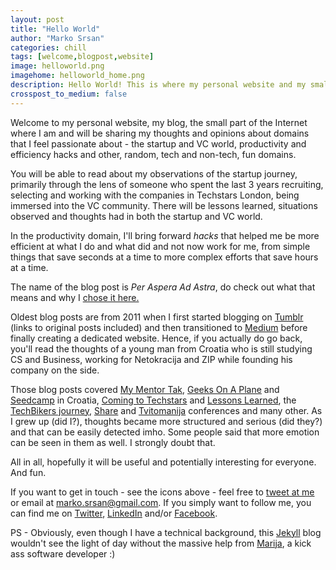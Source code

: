 ```yaml
---
layout: post
title: "Hello World"
author: "Marko Srsan"
categories: chill
tags: [welcome,blogpost,website]
image: helloworld.png
imagehome: helloworld_home.png
description: Hello World! This is where my personal website and my small part of the Internet will be based. Welcome!
crosspost_to_medium: false
---
```

Welcome to my personal website, my blog, the small part of the Internet where I am and will be sharing my thoughts and opinions about domains that I feel passionate about - the startup and VC world, productivity and efficiency hacks and other, random, tech and non-tech, fun domains. 

You will be able to read about my observations of the startup journey, primarily through the lens of someone who spent the last 3 years recruiting, selecting and working with the companies in Techstars London, being immersed into the VC community. There will be lessons learned, situations observed and thoughts had in both the startup and VC world.

In the productivity domain, I'll bring forward *hacks* that helped me be more efficient at what I do and what did and not now work for me, from simple things that save seconds at a time to more complex efforts that save hours at a time.

The name of the blog post is *Per Aspera Ad Astra*, do check out what that means and why I [chose it here.](http://msrsan.com/random/per-aspera-ad-astra.html)

Oldest blog posts are from 2011 when I first started blogging on [Tumblr](http://msrsan.tumblr.com/) (links to original posts included) and then transitioned to [Medium](https://medium.com/@msrsan) before finally creating a dedicated website. Hence, if you actually do go back, you'll read the thoughts of a young man from Croatia who is still studying CS and Business, working for Netokracija and ZIP while founding his company on the side. 

Those blog posts covered [My Mentor Tak](http://msrsan.com/startup/My-Mentor-Tak-Lo.html), [Geeks On A Plane](http://msrsan.com/startup/GOAP-is-coming-to-croatia.html) and [Seedcamp](http://msrsan.com/startup/seedcamp-zagreb-2012.html) in Croatia, [Coming to Techstars](http://msrsan.com/startup/How-I-Got-Accepted-To-Techstars-London.html) and [Lessons Learned](http://msrsan.com/startup/Lessons-Learned-From-The-Techstars-London-Winter-2014-Batch.html), the [TechBikers journey](http://msrsan.com/random/TechBikers-2015-Paris-London-Turning-The-Tide-On-Illiteracy.html), [Share](http://msrsan.com/startup/share-2012.html) and [Tvitomanija](http://msrsan.com/startup/tvitomanija-social-media-for-everybody.html) conferences and many other. As I grew up (did I?), thoughts became more structured and serious (did they?) and that can be easily detected imho. Some people said that more emotion can be seen in them as well. I strongly doubt that.

All in all, hopefully it will be useful and potentially interesting for everyone. And fun.

If you want to get in touch - see the icons above - feel free to [tweet at me](https://twitter.com/intent/tweet?text=%40msrsan) or email at marko.srsan@gmail.com. If you simply want to follow me, you can find me on [Twitter](https://twitter.com/msrsan), [LinkedIn](https://www.linkedin.com/in/msrsan/) and/or [Facebook](https://www.facebook.com/msrsan). 

PS - Obviously, even though I have a technical background, this [Jekyll](https://jekyllrb.com/) blog wouldn't see the light of day without the massive help from [Marija](https://www.linkedin.com/in/marija-mandic/), a kick ass software developer :)